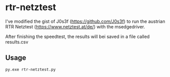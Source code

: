 # rtr-netztest

I've modified the gist of J0s3f (https://github.com/J0s3f) to run the austrian RTR Netztest (https://www.netztest.at/de/) with the msedgedriver. 

After finishing the speedtest, the results will bei saved in a file called results.csv

## Usage
`py.exe rtr-netztest.py`
